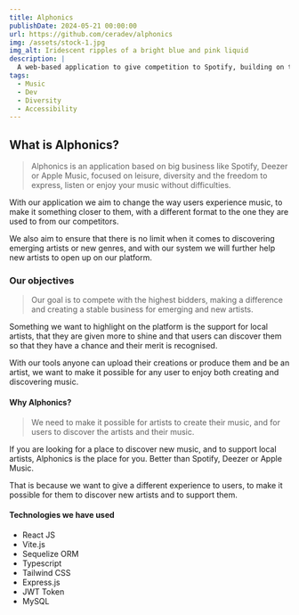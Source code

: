 ```yaml
---
title: Alphonics
publishDate: 2024-05-21 00:00:00
url: https://github.com/ceradev/alphonics
img: /assets/stock-1.jpg
img_alt: Iridescent ripples of a bright blue and pink liquid
description: |
  A web-based application to give competition to Spotify, building on the basics, laying the foundations to add your favourite songs, artists, and albums, and play their music.
tags:
  - Music
  - Dev
  - Diversity
  - Accessibility
---
```


## What is Alphonics?

> Alphonics is an application based on big business like Spotify, Deezer or Apple Music, focused on leisure, diversity and the freedom to express, listen or enjoy your music without difficulties.

With our application we aim to change the way users experience music, to make it something closer to them, with a different format to the one they are used to from our competitors.  

We also aim to ensure that there is no limit when it comes to discovering emerging artists or new genres, and with our system we will further help new artists to open up on our platform.

### Our objectives

> Our goal is to compete with the highest bidders, making a difference and creating a stable business for emerging and new artists.

Something we want to highlight on the platform is the support for local artists, that they are given more to shine and that users can discover them so that they have a chance and their merit is recognised.

With our tools anyone can upload their creations or produce them and be an artist, we want to make it possible for any user to enjoy both creating and discovering music.

#### Why Alphonics?

> We need to make it possible for artists to create their music, and for users to discover the artists and their music.

If you are looking for a place to discover new music, and to support local artists, Alphonics is the place for you. Better than Spotify, Deezer or Apple Music.

That is because we want to give a different experience to users, to make it possible for them to discover new artists and to support them.

#### Technologies we have used

- React JS
- Vite.js
- Sequelize ORM
- Typescript
- Tailwind CSS
- Express.js
- JWT Token
- MySQL
